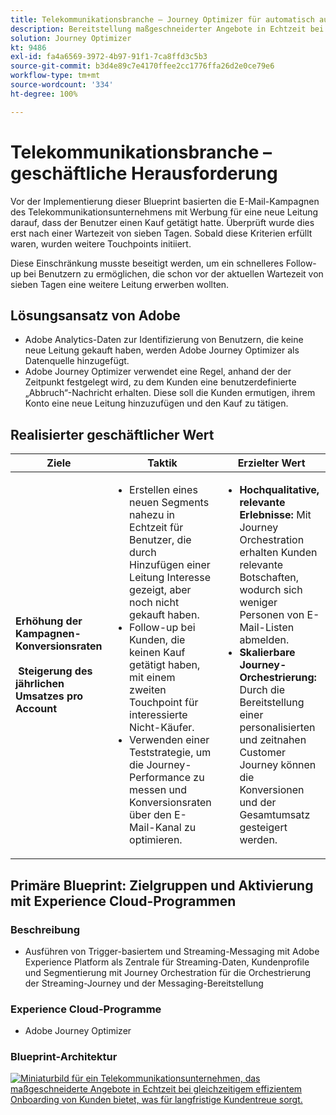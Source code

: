 ```yaml
---
title: Telekommunikationsbranche – Journey Optimizer für automatisch ausgelöstes Messaging
description: Bereitstellung maßgeschneiderter Angebote in Echtzeit bei gleichzeitigem effizientem Onboarding von Kunden, das für langfristige Kundentreue sorgt.
solution: Journey Optimizer
kt: 9486
exl-id: fa4a6569-3972-4b97-91f1-7ca8ffd3c5b3
source-git-commit: b3d4e89c7e4170ffee2cc1776ffa26d2e0ce79e6
workflow-type: tm+mt
source-wordcount: '334'
ht-degree: 100%

---
```


# Telekommunikationsbranche – geschäftliche Herausforderung

Vor der Implementierung dieser Blueprint basierten die E-Mail-Kampagnen des Telekommunikationsunternehmens mit Werbung für eine neue Leitung darauf, dass der Benutzer einen Kauf getätigt hatte. Überprüft wurde dies erst nach einer Wartezeit von sieben Tagen. Sobald diese Kriterien erfüllt waren, wurden weitere Touchpoints initiiert.

Diese Einschränkung musste beseitigt werden, um ein schnelleres Follow-up bei Benutzern zu ermöglichen, die schon vor der aktuellen Wartezeit von sieben Tagen eine weitere Leitung erwerben wollten.

## Lösungsansatz von Adobe

* Adobe Analytics-Daten zur Identifizierung von Benutzern, die keine neue Leitung gekauft haben, werden Adobe Journey Optimizer als Datenquelle hinzugefügt.
* Adobe Journey Optimizer verwendet eine Regel, anhand der der Zeitpunkt festgelegt wird, zu dem Kunden eine benutzerdefinierte „Abbruch“-Nachricht erhalten. Diese soll die Kunden ermutigen, ihrem Konto eine neue Leitung hinzuzufügen und den Kauf zu tätigen.


## Realisierter geschäftlicher Wert

| Ziele | Taktik | Erzielter Wert |
|---|---|---|
| **Erhöhung der Kampagnen-Konversionsraten **<br></br>** Steigerung des jährlichen Umsatzes pro Account**</ul> | <ul><li>Erstellen eines neuen Segments nahezu in Echtzeit für Benutzer, die durch Hinzufügen einer Leitung Interesse gezeigt, aber noch nicht gekauft haben.</li><li>Follow-up bei Kunden, die keinen Kauf getätigt haben, mit einem zweiten Touchpoint für interessierte Nicht-Käufer. </li><li>Verwenden einer Teststrategie, um die Journey-Performance zu messen und Konversionsraten über den E-Mail-Kanal zu optimieren.</li></ul> | <ul><li><strong>Hochqualitative, relevante Erlebnisse:</strong> Mit Journey Orchestration erhalten Kunden relevante Botschaften, wodurch sich weniger Personen von E-Mail-Listen abmelden.</li><li><strong>Skalierbare Journey-Orchestrierung:</strong> Durch die Bereitstellung einer personalisierten und zeitnahen Customer Journey können die Konversionen und der Gesamtumsatz gesteigert werden.</li></ul> |

## Primäre Blueprint: Zielgruppen und Aktivierung mit Experience Cloud-Programmen

### Beschreibung

<ul><li>Ausführen von Trigger-basiertem und Streaming-Messaging mit Adobe Experience Platform als Zentrale für Streaming-Daten, Kundenprofile und Segmentierung mit Journey Orchestration für die Orchestrierung der Streaming-Journey und der Messaging-Bereitstellung</li></ul>

### Experience Cloud-Programme

<ul><li>Adobe Journey Optimizer</li></ul>

### Blueprint-Architektur

<a href="https://experienceleague.adobe.com/docs/blueprints-learn/architecture/customer-journeys/journey-optimizer.html?lang=de"><img alt="Miniaturbild für ein Telekommunikationsunternehmen, das maßgeschneiderte Angebote in Echtzeit bei gleichzeitigem effizientem Onboarding von Kunden bietet, was für langfristige Kundentreue sorgt." src="https://experienceleague.adobe.com/docs/blueprints-learn/assets/journey-optimizer.png?lang=en"/></a>
